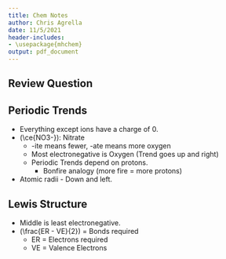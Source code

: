 ```yaml
---
title: Chem Notes
author: Chris Agrella
date: 11/5/2021
header-includes:
- \usepackage{mhchem}
output: pdf_document
---
```


## Review Question

## Periodic Trends

- Everything except ions have a charge of 0.
- \(\ce{NO3-}\): Nitrate
  - -ite means fewer, -ate means more oxygen
  - Most electronegative is Oxygen (Trend goes up and right)
  - Periodic Trends depend on protons.
    - Bonfire analogy (more fire = more protons)
- Atomic radii - Down and left.

## Lewis Structure

- Middle is least electronegative.
- \(\frac{ER - VE}{2}\) = Bonds required
  - ER = Electrons required
  - VE = Valence Electrons
